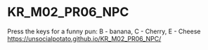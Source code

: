# KR_M02_PR06_NPC
Press the keys for a funny pun:
B - banana,
C - Cherry,
E - Cheese  
https://unsocialpotato.github.io/KR_M02_PR06_NPC/

